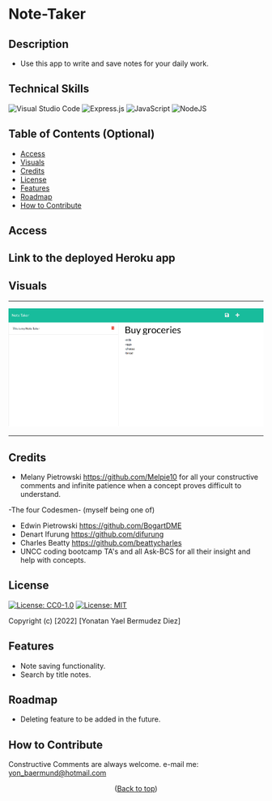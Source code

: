 # Note-Taker
<a id="top"></a>

## Description

- Use this app to write and save notes for your daily work.


## Technical Skills

![Visual Studio Code](https://img.shields.io/badge/Visual%20Studio%20Code-0078d7.svg?style=for-the-badge&logo=visual-studio-code&logoColor=white)
![Express.js](https://img.shields.io/badge/express.js-%23404d59.svg?style=for-the-badge&logo=express&logoColor=%2361DAFB)
![JavaScript](https://img.shields.io/badge/javascript-%23323330.svg?style=for-the-badge&logo=javascript&logoColor=%23F7DF1E)
![NodeJS](https://img.shields.io/badge/node.js-6DA55F?style=for-the-badge&logo=node.js&logoColor=white)


## Table of Contents (Optional)

- [Access](#access)
- [Visuals](#visuals)
- [Credits](#credits)
- [License](#license)
- [Features](#features)
- [Roadmap](#roadmap)
- [How to Contribute](#how-to-contribute)

## Access

## Link to the deployed Heroku app

## Visuals

---

![alt fullsite](./public/assets/images/noteTakerScreenshot.png)

---

## Credits

- Melany Pietrowski https://github.com/Melpie10 for all your constructive 
comments and infinite patience when a concept proves difficult to understand.

-The four Codesmen- (myself being one of)
- Edwin Pietrowski https://github.com/BogartDME
- Denart Ifurung https://github.com/difurung
- Charles Beatty https://github.com/beattycharles
- UNCC coding bootcamp TA's and all Ask-BCS for all their insight and help with concepts.

## License

[![License: CC0-1.0](https://licensebuttons.net/l/zero/1.0/80x15.png)](http://creativecommons.org/publicdomain/zero/1.0/)
[![License: MIT](https://img.shields.io/badge/License-MIT-yellow.svg)](https://opensource.org/licenses/MIT)




Copyright (c) [2022] [Yonatan Yael Bermudez Diez]


## Features

- Note saving functionality.
- Search by title notes.

## Roadmap

- Deleting feature to be added in the future.

## How to Contribute

Constructive Comments are always welcome. e-mail me: yon_baermund@hotmail.com

<p align="middle">(<a href="#top">Back to top</a>)</p>
